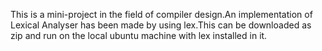 This is a mini-project in the field of compiler design.An implementation of Lexical Analyser has been made by using lex.This can be downloaded as zip and run on the local ubuntu machine with lex installed in it.